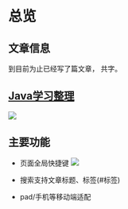 # 总览

## 文章信息
到目前为止已经写了<code class="article_number"></code>篇文章， 共<code class="site_word_count"></code>字。
<!--本站访问人数：<code class="site_uv"></code>人次 ， 访问量：<code class="site_pv"></code>次-->



## [Java学习整理](https://www.processon.com/view/link/5ddb801ae4b09e8b0b733f08)
![](http://assets.processon.com/chart_image/5dc29bfbe4b0ea86c4244cca.png)




## 主要功能
- 页面全局快捷键
![](https://52.github.io/directionsImg/other/3-hexo-hotkey.png)

- 搜索支持文章标题、标签(#标签)

- pad/手机等移动端适配